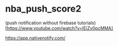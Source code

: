# nba_push_score2
(push notification without firebase tutorials)[https://www.youtube.com/watch?v=IEiZy0pcMMA]


https://app.nativenotify.com/
